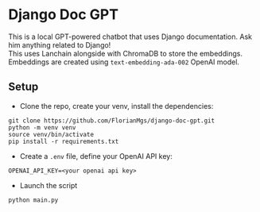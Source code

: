 # Django Doc GPT
This is a local GPT-powered chatbot that uses Django documentation. Ask him anything related to Django!  
This uses Lanchain alongside with ChromaDB to store the embeddings.  
Embeddings are created using `text-embedding-ada-002` OpenAI model.

## Setup
- Clone the repo, create your venv, install the dependencies:  
```
git clone https://github.com/FlorianMgs/django-doc-gpt.git 
python -m venv venv
source venv/bin/activate
pip install -r requirements.txt
```
- Create a `.env` file, define your OpenAI API key:  
```
OPENAI_API_KEY=<your openai api key>
```
- Launch the script  
```
python main.py
```